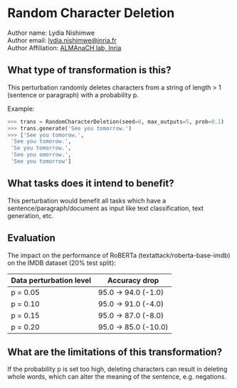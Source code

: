 # Random Character Deletion

Author name: Lydia Nishimwe \
Author email: lydia.nishimwe@inria.fr \
Author Affiliation: [ALMAnaCH lab, Inria](https://files.inria.fr/almanach/index-en.html)

## What type of transformation is this?

This perturbation randomly deletes characters from a string of length > 1 (sentence or paragraph) with a probability p.

Example:
```python
>>> trans = RandomCharacterDeletion(seed=0, max_outputs=5, prob=0.1)
>>> trans.generate('See you tomorrow.')
>>> ['See you tomorow.',
 'See you tomorow.',
 'Se you tomorrow.',
 'See you omorrow.',
 'See you tomorrow']
```

## What tasks does it intend to benefit?

This perturbation would benefit all tasks which have a sentence/paragraph/document as input like text classification,
text generation, etc. 

## Evaluation

The impact on the performance of RoBERTa (textattack/roberta-base-imdb) on the IMDB dataset (20% test split):

| Data perturbation level | Accuracy drop |
|---|---|
| p = 0.05 | 95.0 -> 94.0 (-1.0) |
| p = 0.10 | 95.0 -> 91.0 (-4.0) |
| p = 0.15 | 95.0 -> 87.0 (-8.0) |
| p = 0.20 | 95.0 -> 85.0 (-10.0) |

## What are the limitations of this transformation?

If the probability p is set too high, deleting characters can result in deleting whole words, which can alter the meaning of the sentence, e.g. negations.
